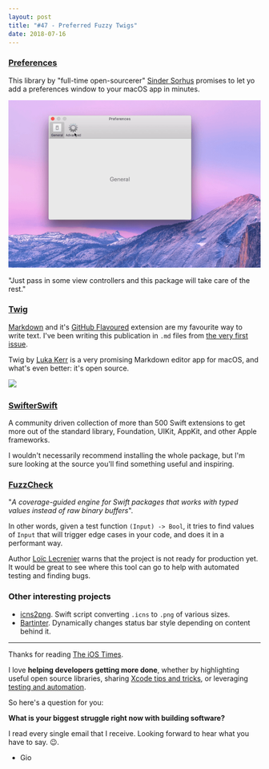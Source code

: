 ```yaml
---
layout: post
title: "#47 - Preferred Fuzzy Twigs"
date: 2018-07-16
---
```


### [Preferences](https://github.com/sindresorhus/Preferences)

This library by "full-time open-sourcerer" [Sinder Sorhus](https://twitter.com/sindresorhus) promises to let yo add a preferences window to your macOS app in minutes.

![screenshot of a preferences window built with this library](https://raw.githubusercontent.com/sindresorhus/Preferences/master/screenshot.gif)

"Just pass in some view controllers and this package will take care of the rest."

### [Twig](https://github.com/lukakerr/twig)

[Markdown](https://daringfireball.net/projects/markdown/syntax) and it's [GitHub Flavoured](https://github.github.com/gfm/) extension are my favourite way to write text. I've been writing this publication in `.md` files from [the very first issue](http://theiostimes.com/year-01-issue-01.html).

Twig by [Luka Kerr](https://lukakerr.github.io/) is a very promising Markdown editor app for macOS, and what's even better: it's open source.

![](https://camo.githubusercontent.com/0671f3ed2653902856817593d169c9f7fb5776fd/68747470733a2f2f692e696d6775722e636f6d2f516467397253592e706e67)

### [SwifterSwift](https://github.com/SwifterSwift/SwifterSwift)

A community driven collection of more than 500 Swift extensions to get more out of the standard library, Foundation, UIKit, AppKit, and other Apple frameworks.

I wouldn't necessarily recommend installing the whole package, but I'm sure looking at the source you'll find something useful and inspiring.

### [FuzzCheck](https://github.com/loiclec/FuzzCheck)

"_A coverage-guided engine for Swift packages that works with typed values instead of raw binary buffers_".

In other words, given a test function `(Input) -> Bool`, it tries to find values of `Input` that will trigger edge cases in your code, and does it in a performant way.

Author [Loïc Lecrenier](https://twitter.com/loiclec) warns that the project is not ready for production yet. It would be great to see where this tool can go to help with automated testing and finding bugs.

### Other interesting projects

- [icns2png](https://github.com/louisdh/icns2png). Swift script converting `.icns` to `.png` of various sizes.
- [Bartinter](https://github.com/MaximKotliar/Bartinter). Dynamically changes status bar style depending on content behind it.

---

Thanks for reading [The iOS Times](theiostimes.com).

I love **helping developers getting more done**, whether by highlighting useful open source libraries, sharing [Xcode tips and tricks](http://xcodetips.com/), or leveraging [testing and automation](http://www.mokacoding.com/).

So here's a question for you:

**What is your biggest struggle right now with building software?**

I read every single email that I receive. Looking forward to hear what you have to say. 😉.
- Gio
